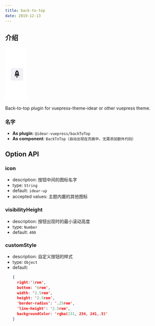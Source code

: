 ```yaml
---
title: back-to-top
date: 2019-12-13
---
```


## 介绍

![demo.png](./images/backToTop.png)

Back-to-top plugin for vuepress-theme-idear or other vuepress theme.

### 名字

- **As plugin**: `@idear-vuepress/backToTop`
- **As component**: `BackToTop（自动出现在页面中，无需添加额外代码）`

## Option API

### icon

- description: 按钮中间的图标名字
- type: `String`
- default: `idear-up`
- accepted values: 主题内置的其他图标

### visibilityHeight

- description: 按钮出现时的最小滚动高度
- type: `Number`
- default: `400`

### customStyle

- description: 自定义按钮的样式
- type: `Object`
- default: 
  ```json
  {
    right:'1rem',
    bottom: '6rem',
    width: '2.5rem',
    height: '2.5rem',
    'border-radius': '.25rem',
    'line-height': '2.5rem',
    backgroundColor: 'rgba(231, 234, 241,.5)'
  }
  ```
